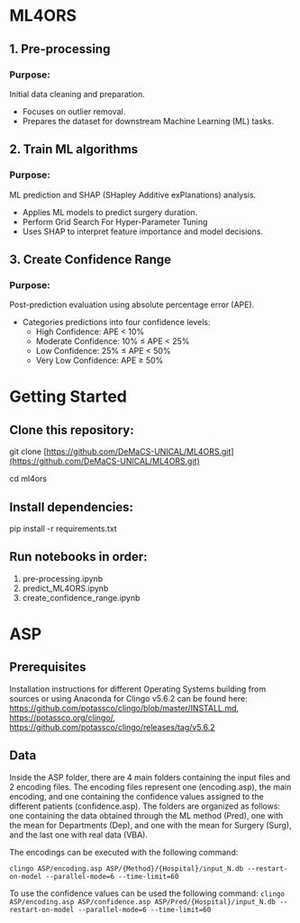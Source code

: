 # ML4ORS
## 1. Pre-processing
### Purpose: 
Initial data cleaning and preparation.

- Focuses on outlier removal.
- Prepares the dataset for downstream Machine Learning (ML) tasks.
## 2. Train ML algorithms
### Purpose:
ML prediction and SHAP (SHapley Additive exPlanations) analysis.

- Applies ML models to predict surgery duration.
- Perform Grid Search For Hyper-Parameter Tuning 
- Uses SHAP to interpret feature importance and model decisions.
## 3. Create Confidence Range
### Purpose:
Post-prediction evaluation using absolute percentage error (APE).

- Categories predictions into four confidence levels:
  - High Confidence: APE < 10%
  - Moderate Confidence: 10% ≤ APE < 25%
  - Low Confidence: 25% ≤ APE < 50%
  - Very Low Confidence: APE ≥ 50%

# Getting Started

## Clone this repository:
git clone [https://github.com/DeMaCS-UNICAL/ML4ORS.git](https://github.com/DeMaCS-UNICAL/ML4ORS.git)


cd ml4ors
## Install dependencies:
pip install -r requirements.txt
## Run notebooks in order:
1. pre-processing.ipynb
2. predict_ML4ORS.ipynb
3. create_confidence_range.ipynb


# ASP
## Prerequisites
Installation instructions for different Operating Systems building from sources or using Anaconda for Clingo v5.6.2 can be found here:
https://github.com/potassco/clingo/blob/master/INSTALL.md, https://potassco.org/clingo/,  https://github.com/potassco/clingo/releases/tag/v5.6.2

## Data

Inside the ASP folder, there are 4 main folders containing the input files and 2 encoding files. The encoding files represent one (encoding.asp), the main encoding, and one containing the confidence values assigned to the different patients (confidence.asp). The folders are organized as follows: one containing the data obtained through the ML method (Pred), one with the mean for Departments (Dep), and one with the mean for Surgery (Surg), and the last one with real data (VBA).


The encodings can be executed with the following command: 

```clingo ASP/encoding.asp ASP/{Method}/{Hospital}/input_N.db --restart-on-model --parallel-mode=6 --time-limit=60```

To use the confidence values can be used the following command:
```clingo ASP/encoding.asp ASP/confidence.asp ASP/Pred/{Hospital}/input_N.db --restart-on-model --parallel-mode=6 --time-limit=60```
